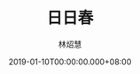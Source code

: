 ---
issue: 309
title: 日日春
author: 林炤慧
date: 2019-01-10T00:00:00.000+08:00
topic: 生活
difficulty: 1
wikidata: Q98095742
wikidata_link: https://www.wikidata.org/wiki/Q98095742
author_wikidata_link: https://www.wikidata.org/wiki/Q98096281
author_wikidata: Q98096281
---
